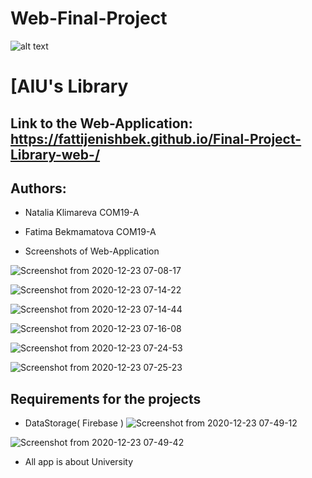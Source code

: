 # Web-Final-Project

![alt text](https://upload.wikimedia.org/wikipedia/en/0/07/Ala-Too_International_University_Seal.png)

# [AIU's Library
## Link to the Web-Application: https://fattijenishbek.github.io/Final-Project-Library-web-/

## Authors: 
* Natalia Klimareva COM19-A 
* Fatima Bekmamatova COM19-A

* Screenshots of Web-Application

![Screenshot from 2020-12-23 07-08-17](https://user-images.githubusercontent.com/57977808/102949485-9ce59c80-44f2-11eb-94c6-a48ab6f574de.png)

![Screenshot from 2020-12-23 07-14-22](https://user-images.githubusercontent.com/57977808/102949515-abcc4f00-44f2-11eb-9e17-0a4bf0f4ab1a.png)

![Screenshot from 2020-12-23 07-14-44](https://user-images.githubusercontent.com/57977808/102949532-b4bd2080-44f2-11eb-87e7-6af1e38b8273.png)

![Screenshot from 2020-12-23 07-16-08](https://user-images.githubusercontent.com/57977808/102949553-bf77b580-44f2-11eb-8daa-e30b4ea725b0.png)

![Screenshot from 2020-12-23 07-24-53](https://user-images.githubusercontent.com/57977808/102949569-c9011d80-44f2-11eb-80c0-adb7761b2e1f.png)

![Screenshot from 2020-12-23 07-25-23](https://user-images.githubusercontent.com/57977808/102949577-d28a8580-44f2-11eb-8fe2-7a6a704616e7.png)

## Requirements for the projects
*  DataStorage( Firebase )
![Screenshot from 2020-12-23 07-49-12](https://user-images.githubusercontent.com/57977808/102949865-812ec600-44f3-11eb-8d75-9c39102c36dc.png)

![Screenshot from 2020-12-23 07-49-42](https://user-images.githubusercontent.com/57977808/102949907-9e639480-44f3-11eb-856f-78003f366590.png)

* All app is about University
